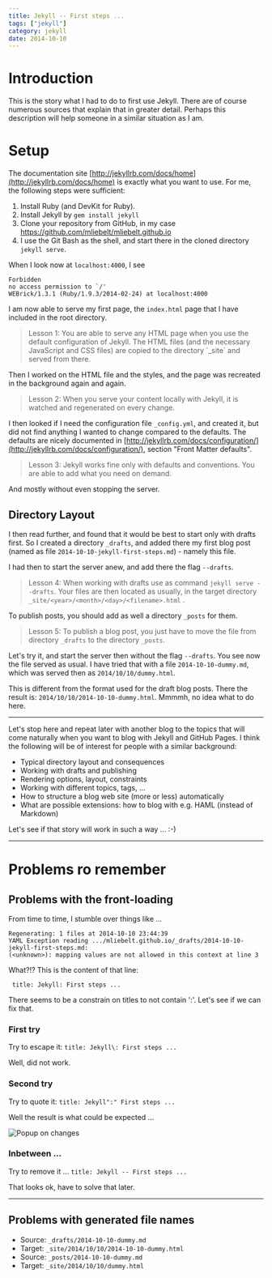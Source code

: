 ```yaml
---
title: Jekyll -- First steps ...
tags: ["jekyll"]
category: jekyll
date: 2014-10-10
---
```

# Introduction

This is the story what I had to do to first use Jekyll. There are of course
numerous sources that explain that in greater detail. Perhaps this description
will help someone in a similar situation as I am.

# Setup

The documentation site [http://jekyllrb.com/docs/home](http://jekyllrb.com/docs/home)
is exactly what you want to use.
For me, the following steps were sufficient:

1. Install Ruby (and DevKit for Ruby).
2. Install Jekyll by `gem install jekyll`
3. Clone your repository from GitHub, in my case https://github.com/mliebelt/mliebelt.github.io
4. I use the Git Bash as the shell, and start there in the cloned directory `jekyll serve`.

When I look now at `localhost:4000`, I see

    Forbidden
    no access permission to `/'
    WEBrick/1.3.1 (Ruby/1.9.3/2014-02-24) at localhost:4000

I am now able to serve my first page, the `index.html` page that I have included in the root directory.

<blockquote class="lesson"><p>Lesson 1: You are able to serve any HTML page when you use the default configuration of Jekyll. The HTML files
    (and the necessary JavaScript and CSS files) are copied to the directory `_site` and served from there.</p></blockquote>

Then I worked on the HTML file and the styles, and the page was recreated in the background again and again.

<blockquote class="lesson"><p>Lesson 2: When you serve your content locally with Jekyll, it is watched and regenerated on every change.</p></blockquote>

I then looked if I need the configuration file `_config.yml`, and created it, but did not find anything I wanted
to change compared to the defaults. The defaults are nicely documented in [http://jekyllrb.com/docs/configuration/](http://jekyllrb.com/docs/configuration/),
section "Front Matter defaults".

<blockquote class="lesson"><p>Lesson 3: Jekyll works fine only with defaults and conventions. You are able to add what you need on demand.</p></blockquote>

And mostly without even stopping the server.

## Directory Layout

I then read further, and found that it would be best to start only with drafts first. So I created a directory
`_drafts`, and added there my first blog post (named as file `2014-10-10-jekyll-first-steps.md`) - namely this file.

I had then to start the server anew, and add there the flag `--drafts`.

<blockquote class="lesson"><p>Lesson 4: When working with drafts use as command <code>jekyll serve --drafts</code>.
 Your files are then located as usually, in the target directory <code>_site/&lt;year>/&lt;month>/&lt;day>/&lt;filename>.html</code> .</p></blockquote>

To publish posts, you should add as well a directory `_posts` for them.

<blockquote class="lesson"><p>Lesson 5: To publish a blog post, you just have to move the file from directory <code>_drafts</code>
 to the directory <code>_posts</code>.</p></blockquote>

Let's try it, and start the server then without the flag `--drafts`. You see now the file served as usual. I have tried
that with a file `2014-10-10-dummy.md`, which was served then as `2014/10/10/dummy.html`.

This is different from the format used for the draft blog posts. There the result is: `2014/10/10/2014-10-10-dummy.html`. Mmmmh, no idea what to do here.

----

Let's stop here and repeat later with another blog to the topics that will come naturally when you want to blog with Jekyll and GitHub Pages. I think the following will be of interest for people with a similar background:

* Typical directory layout and consequences
* Working with drafts and publishing
* Rendering options, layout, constraints
* Working with different topics, tags, ...
* How to structure a blog web site (more or less) automatically
* What are possible extensions: how to blog with e.g. HAML (instead of Markdown)

Let's see if that story will work in such a way ... :-)

----

# Problems ro remember

## Problems with the front-loading

From time to time, I stumble over things like ...

    Regenerating: 1 files at 2014-10-10 23:44:39
    YAML Exception reading .../mliebelt.github.io/_drafts/2014-10-10-jekyll-first-steps.md:
    (<unknown>): mapping values are not allowed in this context at line 3

What?!? This is the content of that line:

     title: Jekyll: First steps ...

There seems to be a constrain on titles to not contain ':'. Let's see if we can fix that.

### First try

Try to escape it: `title: Jekyll\: First steps ...`

Well, did not work.

### Second try

Try to quote it: `title: Jekyll":" First steps ...`

Well the result is what could be expected ...

![Popup on changes](/assets/quoted-title.png)

### Inbetween ...

Try to remove it ... `title: Jekyll -- First steps ...`

That looks ok, have to solve that later.

----

## Problems with generated file names

* Source: `_drafts/2014-10-10-dummy.md`
* Target: `_site/2014/10/10/2014-10-10-dummy.html`
* Source: `_posts/2014-10-10-dummy.md`
* Target: `_site/2014/10/10/dummy.html`